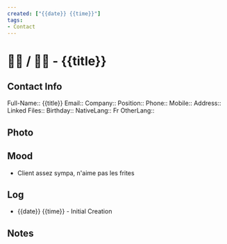 ```yaml
---
created: ["{{date}} {{time}}"]
tags:
- Contact
---
```


# 👨‍💼 / 👩‍💼 - {{title}}

## Contact Info
Full-Name:: {{title}}
Email:: 
Company:: 
Position:: 
Phone:: 
Mobile:: 
Address:: 
Linked Files:: 
Birthday:: 
NativeLang:: Fr
OtherLang:: 

## Photo


## Mood
- Client assez sympa, n'aime pas les frites
## Log
- {{date}} {{time}} - Initial Creation

## Notes